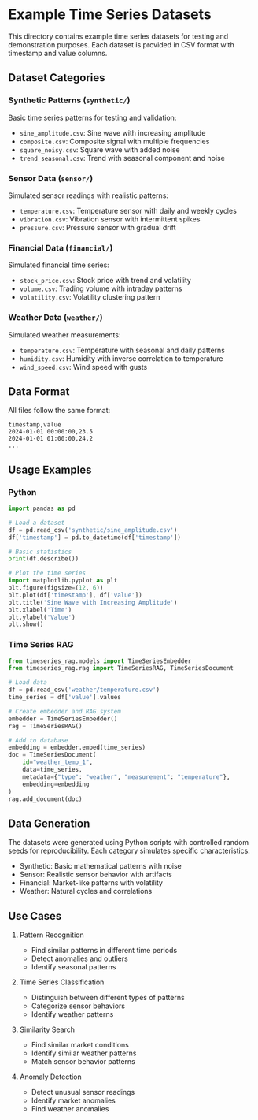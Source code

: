 # Example Time Series Datasets

This directory contains example time series datasets for testing and demonstration purposes.
Each dataset is provided in CSV format with timestamp and value columns.

## Dataset Categories

### Synthetic Patterns (`synthetic/`)

Basic time series patterns for testing and validation:

- `sine_amplitude.csv`: Sine wave with increasing amplitude
- `composite.csv`: Composite signal with multiple frequencies
- `square_noisy.csv`: Square wave with added noise
- `trend_seasonal.csv`: Trend with seasonal component and noise

### Sensor Data (`sensor/`)

Simulated sensor readings with realistic patterns:

- `temperature.csv`: Temperature sensor with daily and weekly cycles
- `vibration.csv`: Vibration sensor with intermittent spikes
- `pressure.csv`: Pressure sensor with gradual drift

### Financial Data (`financial/`)

Simulated financial time series:

- `stock_price.csv`: Stock price with trend and volatility
- `volume.csv`: Trading volume with intraday patterns
- `volatility.csv`: Volatility clustering pattern

### Weather Data (`weather/`)

Simulated weather measurements:

- `temperature.csv`: Temperature with seasonal and daily patterns
- `humidity.csv`: Humidity with inverse correlation to temperature
- `wind_speed.csv`: Wind speed with gusts

## Data Format

All files follow the same format:
```csv
timestamp,value
2024-01-01 00:00:00,23.5
2024-01-01 01:00:00,24.2
...
```

## Usage Examples

### Python
```python
import pandas as pd

# Load a dataset
df = pd.read_csv('synthetic/sine_amplitude.csv')
df['timestamp'] = pd.to_datetime(df['timestamp'])

# Basic statistics
print(df.describe())

# Plot the time series
import matplotlib.pyplot as plt
plt.figure(figsize=(12, 6))
plt.plot(df['timestamp'], df['value'])
plt.title('Sine Wave with Increasing Amplitude')
plt.xlabel('Time')
plt.ylabel('Value')
plt.show()
```

### Time Series RAG
```python
from timeseries_rag.models import TimeSeriesEmbedder
from timeseries_rag.rag import TimeSeriesRAG, TimeSeriesDocument

# Load data
df = pd.read_csv('weather/temperature.csv')
time_series = df['value'].values

# Create embedder and RAG system
embedder = TimeSeriesEmbedder()
rag = TimeSeriesRAG()

# Add to database
embedding = embedder.embed(time_series)
doc = TimeSeriesDocument(
    id="weather_temp_1",
    data=time_series,
    metadata={"type": "weather", "measurement": "temperature"},
    embedding=embedding
)
rag.add_document(doc)
```

## Data Generation

The datasets were generated using Python scripts with controlled random seeds
for reproducibility. Each category simulates specific characteristics:

- Synthetic: Basic mathematical patterns with noise
- Sensor: Realistic sensor behavior with artifacts
- Financial: Market-like patterns with volatility
- Weather: Natural cycles and correlations

## Use Cases

1. Pattern Recognition
   - Find similar patterns in different time periods
   - Detect anomalies and outliers
   - Identify seasonal patterns

2. Time Series Classification
   - Distinguish between different types of patterns
   - Categorize sensor behaviors
   - Identify weather patterns

3. Similarity Search
   - Find similar market conditions
   - Identify similar weather patterns
   - Match sensor behavior patterns

4. Anomaly Detection
   - Detect unusual sensor readings
   - Identify market anomalies
   - Find weather anomalies